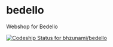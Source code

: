 bedello
=======

Webshop for Bedello

[ ![Codeship Status for bhzunami/bedello](https://www.codeship.io/projects/602948f0-1b10-0132-342d-1ad316904e2c/status)](https://www.codeship.io/projects/34827)
